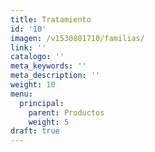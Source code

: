 ```yaml
---
title: Tratamiento
id: '10'
imagen: /v1530801710/familias/
link: ''
catalogo: ''
meta_keywords: ''
meta_description: ''
weight: 10
menu:
  principal:
    parent: Productos
    weight: 5
draft: true
---
```



